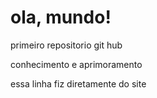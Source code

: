 # ola, mundo!
 primeiro repositorio git hub

 conhecimento e aprimoramento
 
 essa linha fiz diretamente do site
